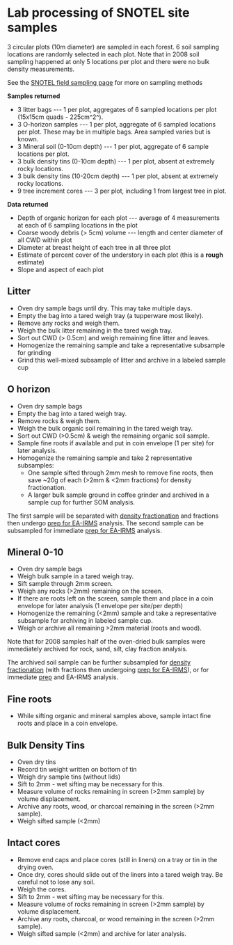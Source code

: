 # Lab processing of SNOTEL site samples

3 circular plots (10m diameter) are sampled in each forest. 6 soil
sampling locations are randomly selected in each plot. Note that in 2008
soil sampling happened at only 5 locations per plot and there were no
bulk density measurements.

See the [SNOTEL field sampling page](fieldprotocol.md) for
more on sampling methods

**Samples returned**

- 3 litter bags --- 1 per plot, aggregates of 6 sampled locations per plot (15x15cm quads - 225cm^2^).
- 3 O-horizon samples --- 1 per plot, aggregate of 6 sampled locations per plot. These may be in multiple bags. Area sampled varies but is known.
- 3 Mineral soil (0-10cm depth) --- 1 per plot, aggregate of 6 sample locations per plot.
- 3 bulk density tins (0-10cm depth) --- 1 per plot, absent at extremely rocky locations.
- 3 bulk density tins (10-20cm depth) --- 1 per plot, absent at extremely rocky locations.
- 9 tree increment cores --- 3 per plot, including 1 from largest tree in plot.

**Data returned**

- Depth of organic horizon for each plot --- average of 4 measurements at each of 6 sampling locations in the plot
- Coarse woody debris (> 5cm) volume --- length and center diameter of all CWD within plot
- Diameter at breast height of each tree in all three plot
- Estimate of percent cover of the understory in each plot (this is a **rough** estimate)
- Slope and aspect of each plot

## Litter

- Oven dry sample bags until dry. This may take multiple days.
- Empty the bag into a tared weigh tray (a tupperware most likely).
- Remove any rocks and weigh them.
- Weigh the bulk litter remaining in the tared weigh tray.
- Sort out CWD (> 0.5cm) and weigh remaining fine litter and leaves.
- Homogenize the remaining sample and take a representative subsample for grinding
- Grind this well-mixed subsample of litter and archive in a labeled sample cup

## O horizon

- Oven dry sample bags
- Empty the bag into a tared weigh tray.
- Remove rocks & weigh them.
- Weigh the bulk organic soil remaining in the tared weigh tray.
- Sort out CWD (>0.5cm) & weigh the remaining organic soil sample.
- Sample fine roots if available and put in coin envelope (1 per site) for later analysis.
- Homogenize the remaining sample and take 2 representative subsamples:
  - One sample sifted through 2mm mesh to remove fine roots, then save ~20g of each (>2mm & <2mm fractions) for density fractionation.
  - A larger bulk sample ground in coffee grinder and archived in a sample cup for further SOM analysis.

The first sample will be separated with [density fractionation](../procedures/soildensityfractionation.md) and fractions then undergo [prep for EA-IRMS](../procedures/ea-irms_soilprep.md) analysis. The second sample can be subsampled for immediate [prep for EA-IRMS](../procedures/ea-irms_soilprep.md) analysis.

## Mineral 0-10

- Oven dry sample bags
- Weigh bulk sample in a tared weigh tray.
- Sift sample through 2mm screen.
- Weigh any rocks (>2mm) remaining on the screen.
- If there are roots left on the screen, sample them and place in a coin envelope for later analysis (1 envelope per site/per depth)
- Homogenize the remaining (<2mm) sample and take a representative subsample for archiving in labeled sample cup.
- Weigh or archive all remaining >2mm material (roots and wood).

Note that for 2008 samples half of the oven-dried bulk samples were
immediately archived for rock, sand, silt, clay fraction analysis.

The archived soil sample can be further subsampled for [density fractionation](../procedures/soildensityfractionation.md) (with fractions then undergoing [prep for EA-IRMS](../procedures/ea-irms_soilprep.md)), or for immediate [prep](../procedures/ea-irms_soilprep.md) and EA-IRMS analysis.

## Fine roots

- While sifting organic and mineral samples above, sample intact fine roots and place in a coin envelope.

## Bulk Density Tins

- Oven dry tins
- Record tin weight written on bottom of tin
- Weigh dry sample tins (without lids)
- Sift to 2mm - wet sifting may be necessary for this.
- Measure volume of rocks remaining in screen (>2mm sample) by volume displacement.
- Archive any roots, wood, or charcoal remaining in the screen (>2mm sample).
- Weigh sifted sample (<2mm)

## Intact cores

- Remove end caps and place cores (still in liners) on a tray or tin in the drying oven.
- Once dry, cores should slide out of the liners into a tared weigh tray. Be careful not to lose any soil.
- Weigh the cores.
- Sift to 2mm - wet sifting may be necessary for this.
- Measure volume of rocks remaining in screen (>2mm sample) by volume displacement.
- Archive any roots, charcoal, or wood remaining in the screen (>2mm sample).
- Weigh sifted sample (<2mm) and archive for later analysis.
